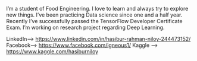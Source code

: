 I’m a student of Food Engineering. I love to learn and always try to explore new things. I’ve been practicing Data science since one and a half year. Recently I’ve successfully passed the TensorFlow Developer Certificate Exam. I’m working on research project regarding Deep Learning.

LinkedIn--> https://www.linkedin.com/in/hasibur-rahman-niloy-244473152/
Facebook--> https://www.facebook.com/igneous1/
Kaggle -->  https://www.kaggle.com/hasiburniloy
<!---
hasiburniloy/hasiburniloy is a ✨ special ✨ repository because its `README.md` (this file) appears on your GitHub profile.
You can click the Preview link to take a look at your changes.
--->
